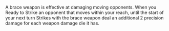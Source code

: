 A brace weapon is effective at damaging moving opponents. When you Ready to Strike an opponent that moves within your reach, until the start of your next turn Strikes with the brace weapon deal an additional 2 precision damage for each weapon damage die it has.